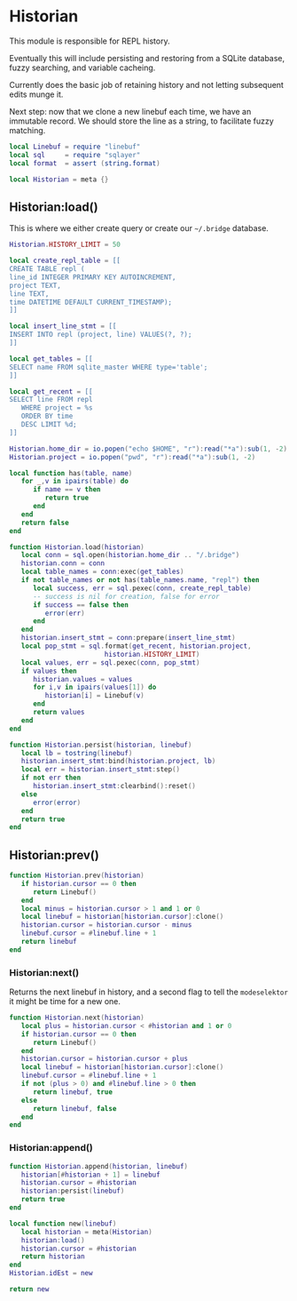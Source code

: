 # Historian


This module is responsible for REPL history.


Eventually this will include persisting and restoring from a SQLite database,
fuzzy searching, and variable cacheing.


Currently does the basic job of retaining history and not letting subsequent
edits munge it.


Next step: now that we clone a new linebuf each time, we have an immutable
record.  We should store the line as a string, to facilitate fuzzy matching.


```lua
local Linebuf = require "linebuf"
local sql     = require "sqlayer"
local format  = assert (string.format)
```
```lua
local Historian = meta {}
```
## Historian:load()

This is where we either create query or create our ``~/.bridge`` database.


```lua
Historian.HISTORY_LIMIT = 50

local create_repl_table = [[
CREATE TABLE repl (
line_id INTEGER PRIMARY KEY AUTOINCREMENT,
project TEXT,
line TEXT,
time DATETIME DEFAULT CURRENT_TIMESTAMP);
]]

local insert_line_stmt = [[
INSERT INTO repl (project, line) VALUES(?, ?);
]]

local get_tables = [[
SELECT name FROM sqlite_master WHERE type='table';
]]

local get_recent = [[
SELECT line FROM repl
   WHERE project = %s
   ORDER BY time
   DESC LIMIT %d;
]]

Historian.home_dir = io.popen("echo $HOME", "r"):read("*a"):sub(1, -2)
Historian.project = io.popen("pwd", "r"):read("*a"):sub(1, -2)

local function has(table, name)
   for _,v in ipairs(table) do
      if name == v then
         return true
      end
   end
   return false
end

function Historian.load(historian)
   local conn = sql.open(historian.home_dir .. "/.bridge")
   historian.conn = conn
   local table_names = conn:exec(get_tables)
   if not table_names or not has(table_names.name, "repl") then
      local success, err = sql.pexec(conn, create_repl_table)
      -- success is nil for creation, false for error
      if success == false then
         error(err)
      end
   end
   historian.insert_stmt = conn:prepare(insert_line_stmt)
   local pop_stmt = sql.format(get_recent, historian.project,
                        historian.HISTORY_LIMIT)
   local values, err = sql.pexec(conn, pop_stmt)
   if values then
      historian.values = values
      for i,v in ipairs(values[1]) do
         historian[i] = Linebuf(v)
      end
      return values
   end
end

function Historian.persist(historian, linebuf)
   local lb = tostring(linebuf)
   historian.insert_stmt:bind(historian.project, lb)
   local err = historian.insert_stmt:step()
   if not err then
      historian.insert_stmt:clearbind():reset()
   else
      error(error)
   end
   return true
end
```
## Historian:prev()

```lua
function Historian.prev(historian)
   if historian.cursor == 0 then
      return Linebuf()
   end
   local minus = historian.cursor > 1 and 1 or 0
   local linebuf = historian[historian.cursor]:clone()
   historian.cursor = historian.cursor - minus
   linebuf.cursor = #linebuf.line + 1
   return linebuf
end
```
### Historian:next()

Returns the next linebuf in history, and a second flag to tell the
``modeselektor`` it might be time for a new one.

```lua
function Historian.next(historian)
   local plus = historian.cursor < #historian and 1 or 0
   if historian.cursor == 0 then
      return Linebuf()
   end
   historian.cursor = historian.cursor + plus
   local linebuf = historian[historian.cursor]:clone()
   linebuf.cursor = #linebuf.line + 1
   if not (plus > 0) and #linebuf.line > 0 then
      return linebuf, true
   else
      return linebuf, false
   end
end
```
### Historian:append()

```lua
function Historian.append(historian, linebuf)
   historian[#historian + 1] = linebuf
   historian.cursor = #historian
   historian:persist(linebuf)
   return true
end
```
```lua
local function new(linebuf)
   local historian = meta(Historian)
   historian:load()
   historian.cursor = #historian
   return historian
end
Historian.idEst = new
```
```lua
return new
```
